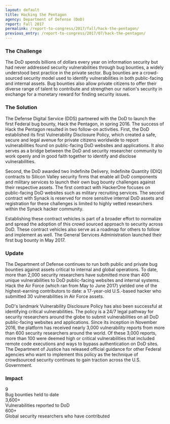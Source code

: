 ```yaml
---
layout: default
title: Hacking the Pentagon
agency: Department of Defense (DoD)
report: Fall 2017
permalink: /report-to-congress/2017/fall/hack-the-pentagon/
previous_entry: /report-to-congress/2017/07/hack-the-pentagon/
---
```

### The Challenge

The DoD spends billions of dollars every year on information security but had never addressed security vulnerabilities through bug bounties, a widely understood best practice in the private sector. Bug bounties are a crowd-sourced security model used to identify vulnerabilities in both public-facing and internal assets. Bug bounties also allow private citizens to offer their diverse range of talent to contribute and strengthen our nation's security in exchange for a monetary reward for finding security issues.

### The Solution

The Defense Digital Service (DDS) partnered with the DoD to launch the first Federal bug bounty, Hack the Pentagon, in spring 2016. The success of Hack the Pentagon resulted in two follow-on activities. First, the DoD established its first Vulnerability Disclosure Policy, which created a safe, secure and legal avenue for private citizens worldwide to report vulnerabilities found on public-facing DoD websites and applications. It also serves as a bridge between the DoD and security researcher community to work openly and in good faith together to identify and disclose vulnerabilities.

Second, the DoD awarded two Indefinite Delivery, Indefinite Quantity (IDIQ) contracts to Silicon Valley security firms that enable all DoD components and military services to launch their own bug bounty challenges against their respective assets. The first contract with HackerOne focuses on public-facing DoD websites such as military recruiting services. The second contract with Synack is reserved for more sensitive internal DoD assets and registration for these challenges is limited to highly vetted researchers within the Synack hacker community.

Establishing these contract vehicles is part of a broader effort to normalize and spread the adoption of this crowd sourced approach to security across DoD. These contract vehicles also serve as a roadmap for others to follow and implement as well. The General Services Administration launched their first bug bounty in May 2017.

### Update

The Department of Defense continues to run both public and private bug bounties against assets critical to internal and global operations. To date, more than 2,000 security researchers have submitted more than 400 unique vulnerabilities to DoD public-facing websites and internal systems. Hack the Air Force (which ran from May to June 2017) yielded one of the highest-earning contributors to date: a 17-year-old U.S.-based hacker who submitted 30 vulnerabilities in Air Force assets.

DoD's landmark Vulnerability Disclosure Policy has also been successful at identifying critical vulnerabilities. The policy is a 24/7 legal pathway for security researchers around the globe to submit vulnerabilities on all DoD public-facing websites and applications. Since its inception in November 2016, the platform has received nearly 3,000 vulnerability reports from more than 600 security researchers around the world. Of these 3,000 reports, more than 100 were deemed high or critical vulnerabilities that included remote code executions and ways to bypass authentication on DoD sites. The Department of Justice has released official guidance for other Federal agencies who want to implement this policy as the technique of crowdsourced security continues to gain traction across the U.S. Government.

### Impact

<div class="margin-bottom-3">
	<div>
		<span class="text-primary text-bold font-body-3xl">9</span>
    </div>
    <div>Bug bounties held to&nbsp;date</div>
</div>
<div class="margin-bottom-3">
	<div>
		<span class="text-primary text-bold font-body-3xl">3,600+</span>
    </div>
    <div>Vulnerabilities reported to&nbsp;DoD</div>
</div>
<div class="margin-bottom-3">
	<div>
		<span class="text-primary text-bold font-body-3xl">600+</span>
    </div>
    <div>Global security researchers who have contributed</div>
</div>
